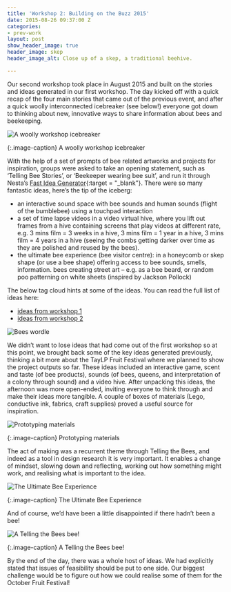 ```yaml
---
title: 'Workshop 2: Building on the Buzz 2015'
date: 2015-08-26 09:37:00 Z
categories:
- prev-work
layout: post
show_header_image: true
header_image: skep
header_image_alt: Close up of a skep, a traditional beehive.

---
```


Our second workshop took place in August 2015 and built on the stories and ideas generated in our first workshop. The day kicked off with a quick recap of the four main stories that came out of the previous event, and after a quick woolly interconnected icebreaker (see below!) everyone got down to thinking about new, innovative ways to share information about bees and beekeeping.

![A woolly workshop icebreaker](/uploads/1-13329c.jpg)

{:.image-caption}
A woolly workshop icebreaker

With the help of a set of prompts of bee related artworks and projects for inspiration, groups were asked to take an opening statement, such as ‘Telling Bee Stories’, or ‘Beekeeper wearing bee suit’, and run it through Nesta’s [Fast Idea Generator](http://www.nesta.org.uk/publications/fast-idea-generator){:target = "_blank"}. There were so many fantastic ideas, here’s the tip of the iceberg:

* an interactive sound space with bee sounds and human sounds (flight of the bumblebee) using a touchpad interaction
* a set of time lapse videos in a video virtual hive, where you lift out frames from a hive containing screens that play videos at different rate, e.g. 3 mins film = 3 weeks in a hive, 3 mins film = 1 year in a hive, 3 mins film = 4 years in a hive (seeing the combs getting darker over time as they are polished and reused by the bees).
* the ultimate bee experience (bee visitor centre): in a honeycomb or skep shape (or use a bee shape) offering access to bee sounds, smells, information.
bees creating street art – e.g. as a bee beard, or random poo patterning on white sheets (inspired by Jackson Pollock)

The below tag cloud hints at some of the ideas. You can read the full list of ideas here:

* [ideas from workshop 1](/uploads/ideasfromworkshop1.pdf)
* [ideas from workshop 2](/uploads/ideasfromworkshop2.pdf)

![Bees wordle](/uploads/2.png)

We didn’t want to lose ideas that had come out of the first workshop so at this point, we brought back some of the key ideas generated previously, thinking a bit more about the TayLP Fruit Festival where we planned to show the project outputs so far. These ideas included an interactive game, scent and taste (of bee products), sounds (of bees, queens, and interpretation of a colony through sound) and a video hive. After unpacking this ideas, the afternoon was more open-ended, inviting everyone to think through and make their ideas more tangible. A couple of boxes of materials (Lego, conductive ink, fabrics, craft supplies) proved a useful source for inspiration.

![Prototyping materials](/uploads/3-6cd6f5.jpg)

{:.image-caption}
Prototyping materials

The act of making was a recurrent theme through Telling the Bees, and indeed as a tool in design research it is very important. It enables a change of mindset, slowing down and reflecting, working out how something might work, and realising what is important to the idea.

![The Ultimate Bee Experience](/uploads/4-702fd9.jpg)

{:.image-caption}
The Ultimate Bee Experience

And of course, we’d have been a little disappointed if there hadn’t been a bee!

![A Telling the Bees bee!](/uploads/5-42f8d2.jpg)

{:.image-caption}
A Telling the Bees bee!

By the end of the day, there was a whole host of ideas. We had explicitly stated that issues of feasibility should be put to one side. Our biggest challenge would be to figure out how we could realise some of them for the October Fruit Festival!
